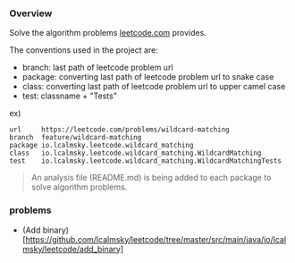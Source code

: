 ### Overview
Solve the algorithm problems <a href="leetcode.com">leetcode.com</a> provides.

The conventions used in the project are:

- branch: last path of leetcode problem url
- package: converting last path of leetcode problem url to snake case
- class: converting last path of leetcode problem url to upper camel case
- test: classname + "Tests"

ex)
```
url     https://leetcode.com/problems/wildcard-matching
branch  feature/wildcard-matching
package io.lcalmsky.leetcode.wildcard_matching
class   io.lcalmsky.leetcode.wildcard_matching.WildcardMatching
test    io.lcalmsky.leetcode.wildcard_matching.WildcardMatchingTests
```

> An analysis file (README.md) is being added to each package to solve algorithm problems.

### problems
- (Add binary)[https://github.com/lcalmsky/leetcode/tree/master/src/main/java/io/lcalmsky/leetcode/add_binary]
